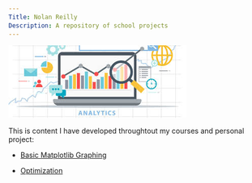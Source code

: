 ```yaml
---
Title: Nolan Reilly
Description: A repository of school projects 
---
```


![My Pictures](/pics/analyticspic.jpg)

This is content I have developed throughtout my courses and personal project:

- [Basic Matplotlib Graphing](/graphing/index.md)

- [Optimization](/shortest_path/index.md)



